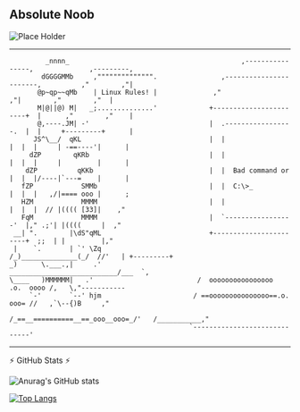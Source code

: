 Absolute Noob 
-----------------------------------------------------------------------------------------------------------------------------------------------------------------------------------
![Place Holder](https://github.com/TheCheesyWiggle/TheCheesyWiggle/blob/main/Finn%20van%20Montfort.gif)

----------------------------------------------------------------------------------------------------------------------------------------------------------------------------------- 
```
         _nnnn_                                           ,----------------,              ,---------,
        dGGGGMMb     ,"""""""""""""".                ,-----------------------,          ,"        ,"|
       @p~qp~~qMb    | Linux Rules! |              ,"                      ,"|        ,"        ,"  |
       M|@||@) M|   _;..............'             +-----------------------+  |      ,"        ,"    |
       @,----.JM| -'                              |  .-----------------.  |  |     +---------+      |
      JS^\__/  qKL                                |  |                 |  |  |     | -==----'|      |
     dZP        qKRb                              |  |                 |  |  |     |         |      |    
    dZP          qKKb                             |  |  Bad command or |  |  |/----|`---=    |      |
   fZP            SMMb                            |  |  C:\>_          |  |  |   ,/|==== ooo |      ;                       
   HZM            MMMM                            |  |                 |  |  |  // |(((( [33]|    ,"
   FqM            MMMM                            |  `-----------------'  |," .;'| |((((     |  ,"
 __| ".        |\dS"qML                           +-----------------------+  ;;  | |         |,"
 |    `.       | `' \Zq                              /_)______________(_/  //'   | +---------+
_)      \.___.,|     .'                         ___________________________/___  `,
\____   )MMMMMM|   .'                          /  oooooooooooooooo  .o.  oooo /,   \,"-----------
     `-'       `--' hjm                       / ==ooooooooooooooo==.o.  ooo= //   ,`\--{)B     ,"
                                             /_==__==========__==_ooo__ooo=_/'   /___________,"
                                             `-----------------------------'
```
-----------------------------------------------------------------------------------------------------------------------------------------------------------------------------------

:zap: GitHub Stats :zap:

![Anurag's GitHub stats](https://github-readme-stats.vercel.app/api?username=TheCheesyWiggle&show_icons=true&theme=vision-friendly-dark&show_icons=true)
  
[![Top Langs](https://github-readme-stats.vercel.app/api/top-langs/?username=TheCheesyWiggle&layout=compact&theme=vision-friendly-dark)](https://github.com/anuraghazra/github-readme-stats)
